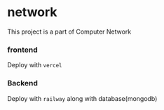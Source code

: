 # network
This project is a part of Computer Network
### frontend
Deploy with `vercel`
### Backend
Deploy with `railway` along with database(mongodb)

